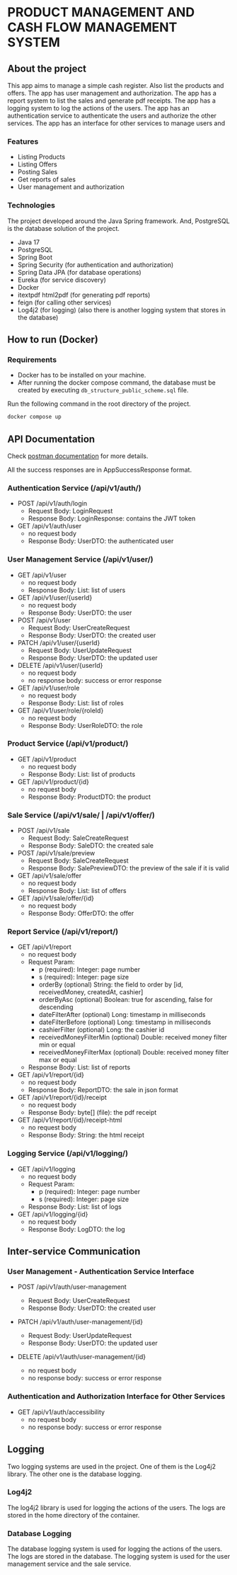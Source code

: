 # PRODUCT MANAGEMENT AND CASH FLOW MANAGEMENT SYSTEM

## About the project

This app aims to manage a simple cash register. Also list the products and offers. The app has user management and
authorization. The app has a report system to list the sales and generate pdf receipts. The app has a logging system to
log the actions of the users. The app has an authentication service to authenticate the users and authorize the other
services. The app has an interface for other services to manage users and

### Features

- Listing Products
- Listing Offers
- Posting Sales
- Get reports of sales
- User management and authorization

### Technologies

The project developed around the Java Spring framework. And, PostgreSQL is the database solution of the project.

- Java 17
- PostgreSQL
- Spring Boot
- Spring Security (for authentication and authorization)
- Spring Data JPA (for database operations)
- Eureka (for service discovery)
- Docker
- itextpdf html2pdf (for generating pdf reports)
- feign (for calling other services)
- Log4j2 (for logging) (also there is another logging system that stores in the database)

## How to run (Docker)

### Requirements

- Docker has to be installed on your machine.
- After running the docker compose command, the database must be created by executing `db_structure_public_scheme.sql`
  file.

Run the following command in the root directory of the project.

```bash
docker compose up
```

## API Documentation

Check [postman documentation](https://documenter.getpostman.com/view/29982062/2sA3XTdKMi) for more details.

All the success responses are in AppSuccessResponse format.

### Authentication Service (/api/v1/auth/)

- POST /api/v1/auth/login
    - Request Body: LoginRequest
    - Response Body: LoginResponse: contains the JWT token
- GET /api/v1/auth/user
    - no request body
    - Response Body: UserDTO: the authenticated user

### User Management Service (/api/v1/user/)

- GET /api/v1/user
    - no request body
    - Response Body: List<UserDTO>: list of users
- GET /api/v1/user/{userId}
    - no request body
    - Response Body: UserDTO: the user
- POST /api/v1/user
    - Request Body: UserCreateRequest
    - Response Body: UserDTO: the created user
- PATCH /api/v1/user/{userId}
    - Request Body: UserUpdateRequest
    - Response Body: UserDTO: the updated user
- DELETE /api/v1/user/{userId}
    - no request body
    - no response body: success or error response
- GET /api/v1/user/role
    - no request body
    - Response Body: List<UserRoleDTO>: list of roles
- GET /api/v1/user/role/{roleId}
    - no request body
    - Response Body: UserRoleDTO: the role

### Product Service (/api/v1/product/)

- GET /api/v1/product
    - no request body
    - Response Body: List<ProductDTO>: list of products
- GET /api/v1/product/{id}
    - no request body
    - Response Body: ProductDTO: the product

### Sale Service (/api/v1/sale/ | /api/v1/offer/)

- POST /api/v1/sale
    - Request Body: SaleCreateRequest
    - Response Body: SaleDTO: the created sale
- POST /api/v1/sale/preview
    - Request Body: SaleCreateRequest
    - Response Body: SalePreviewDTO: the preview of the sale if it is valid
- GET /api/v1/sale/offer
    - no request body
    - Response Body: List<OfferDTO>: list of offers
- GET /api/v1/sale/offer/{id}
    - no request body
    - Response Body: OfferDTO: the offer

### Report Service (/api/v1/report/)

- GET /api/v1/report
    - no request body
    - Request Param:
        - p (required): Integer: page number
        - s (required): Integer: page size
        - orderBy (optional) String: the field to order by [id, receivedMoney, createdAt, cashier]
        - orderByAsc (optional) Boolean: true for ascending, false for descending
        - dateFilterAfter (optional) Long: timestamp in milliseconds
        - dateFilterBefore (optional) Long: timestamp in milliseconds
        - cashierFilter (optional) Long: the cashier id
        - receivedMoneyFilterMin (optional) Double: received money filter min or equal
        - receivedMoneyFilterMax (optional) Double: received money filter max or equal
    - Response Body: List<ReportDTO>: list of reports
- GET /api/v1/report/{id}
    - no request body
    - Response Body: ReportDTO: the sale in json format
- GET /api/v1/report/{id}/receipt
    - no request body
    - Response Body: byte[] (file): the pdf receipt
- GET /api/v1/report/{id}/receipt-html
    - no request body
    - Response Body: String: the html receipt

### Logging Service (/api/v1/logging/)

- GET /api/v1/logging
    - no request body
    - Request Param:
        - p (required): Integer: page number
        - s (required): Integer: page size
    - Response Body: List<LogDTO>: list of logs
- GET /api/v1/logging/{id}
    - no request body
    - Response Body: LogDTO: the log

## Inter-service Communication

### User Management - Authentication Service Interface

- POST /api/v1/auth/user-management
    - Request Body: UserCreateRequest
    - Response Body: UserDTO: the created user

- PATCH /api/v1/auth/user-management/{id}
    - Request Body: UserUpdateRequest
    - Response Body: UserDTO: the updated user

- DELETE /api/v1/auth/user-management/{id}
    - no request body
    - no response body: success or error response

### Authentication and Authorization Interface for Other Services

- GET /api/v1/auth/accessibility
    - no request body
    - no response body: success or error response

## Logging

Two logging systems are used in the project. One of them is the Log4j2 library. The other one is the database logging.

### Log4j2

The log4j2 library is used for logging the actions of the users. The logs are stored in the home directory of the 
container.

### Database Logging

The database logging system is used for logging the actions of the users. The logs are stored in the database. The
logging system is used for the user management service and the sale service.
